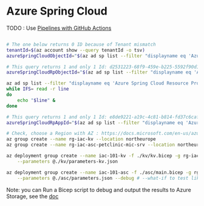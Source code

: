 # Azure Spring Cloud

TODO : Use [Pipelines with GitHub Actions](https://docs.microsoft.com/en-us/azure/azure-resource-manager/bicep/deploy-github-actions?tabs=CLI)
```sh

# The one below returns 0 ID because of Tenant mismatch
tenantId=$(az account show --query tenantId -o tsv)
azureSpringCloudObjectId="$(az ad sp list --filter "displayname eq 'Azure Spring Cloud Resource Provider'" --query "[?appDisplayName=='Azure Spring Cloud Resource Provider']" --query "[?appOwnerTenantId=='$tenantId'].objectId" -o tsv | head -1)"

# This query returns 1 and only 1 Id: d2531223-68f9-459e-b225-5592f90d145e
azureSpringCloudRpObjectId="$(az ad sp list --filter "displayname eq 'Azure Spring Cloud Resource Provider'" --query "[?appDisplayName=='Azure Spring Cloud Resource Provider'].objectId" -o tsv | head -1)"

az ad sp list --filter "displayname eq 'Azure Spring Cloud Resource Provider'" --query "[?appDisplayName=='Azure Spring Cloud Resource Provider'].objectId" -o tsv |
while IFS= read -r line
do
    echo "$line" &
done

# This query returns 1 and only 1 Id: e8de9221-a19c-4c81-b814-fd37c6caf9d2
azureSpringCloudRpAppId="$(az ad sp list --filter "displayname eq 'Azure Spring Cloud Resource Provider'" --query "[?appDisplayName=='Azure Spring Cloud Resource Provider'].appId" -o tsv | head -1)"

# Check, choose a Region with AZ : https://docs.microsoft.com/en-us/azure/availability-zones/az-overview#azure-regions-with-availability-zones
az group create --name rg-iac-kv --location northeurope
az group create --name rg-iac-asc-petclinic-mic-srv --location northeurope

az deployment group create --name iac-101-kv -f ./kv/kv.bicep -g rg-iac-kv \
    --parameters @./kv/parameters-kv.json

az deployment group create --name iac-101-asc -f ./asc/main.bicep -g rg-iac-asc-petclinic-mic-srv \
    --parameters @./asc/parameters.json --debug # --what-if to test like a dry-run
```

Note: you can Run a Bicep script to debug and output the results to Azure Storage, see the [doc](https://docs.microsoft.com/en-us/azure/azure-resource-manager/bicep/deployment-script-bicep#sample-bicep-files)